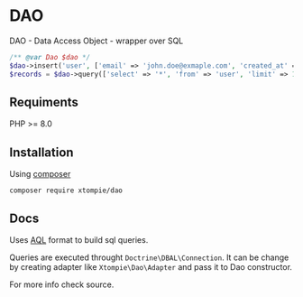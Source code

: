 # DAO

DAO - Data Access Object - wrapper over SQL

```php
/** @var Dao $dao */
$dao->insert('user', ['email' => 'john.doe@exmaple.com', 'created_at' => time()]);
$records = $dao->query(['select' => '*', 'from' => 'user', 'limit' => 10]);
```

## Requiments

PHP >= 8.0


## Installation

Using [composer](https://getcomposer.org/)

```
composer require xtompie/dao
```

## Docs

Uses [AQL](https://github.com/xtompie/aql) format to build sql queries.

Queries are executed throught `Doctrine\DBAL\Connection`.
It can be change by creating adapter like `Xtompie\Dao\Adapter` and pass it to Dao constructor.

For more info check source.


